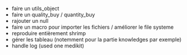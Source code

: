 
- faire un utils_object
- faire un quality_buy / quantity_buy
- rajouter un null
- faire un macro pour importer les fichiers / améliorer le file systeme
- reproduire entièrement shrimp
- gérer les tableau (notemment pour la partie knowledges par exemple)
- handle log (used one medikit)